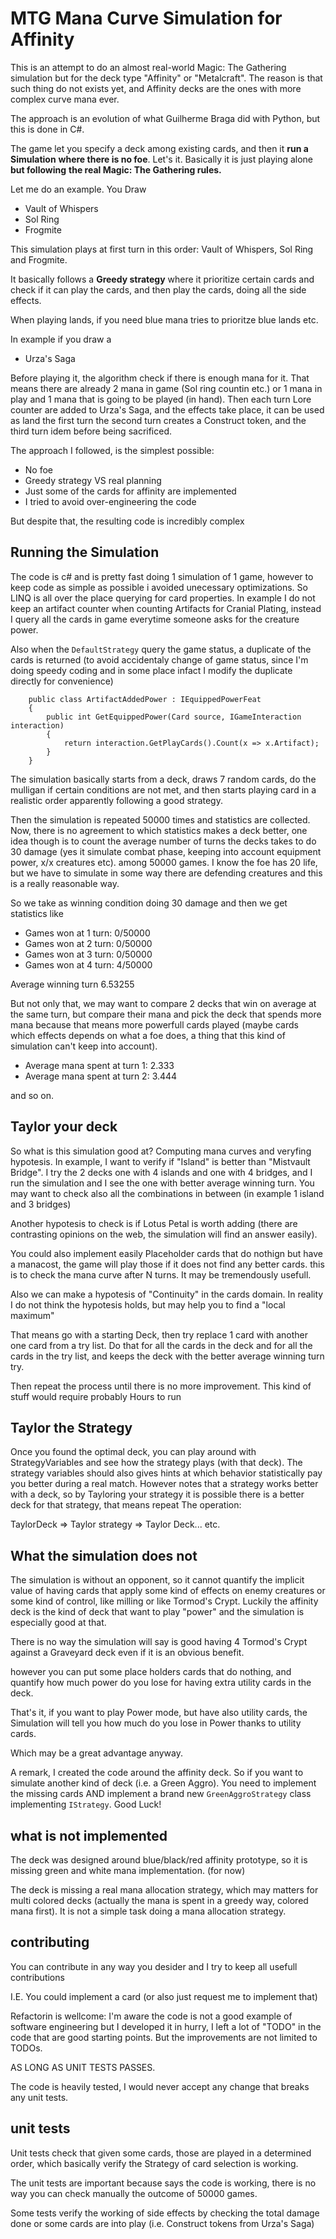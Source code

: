 # MTG Mana Curve Simulation for Affinity

This is an attempt to do an almost real-world Magic: The Gathering simulation but
for the deck type "Affinity" or "Metalcraft". The reason is that such thing do not
exists yet, and Affinity decks are the ones with more complex curve mana ever.

The approach is an evolution of what Guilherme Braga did with Python, but this is
done in C#. 

The game let you specify a deck among existing cards, and then it **run a Simulation**
**where there is no foe**. Let's it. Basically it is just playing alone **but following**
**the real Magic: The Gathering rules.**

Let me do an example. You Draw

 - Vault of Whispers
 - Sol Ring
 - Frogmite
 
This simulation plays at first turn in this order: Vault of Whispers, Sol Ring and
Frogmite.

It basically follows a **Greedy strategy** where it prioritize certain cards and
check if it can play the cards, and then play the cards, doing all the side effects.

When playing lands, if you need blue mana tries to prioritze blue lands etc.

In example if you draw a

 - Urza's Saga
 
Before playing it, the algorithm check if there is enough mana for it. That means
there are already 2 mana in game (Sol ring countin etc.) or 1 mana in play and
1 mana that is going to be played (in hand). Then each turn Lore counter are added
to Urza's Saga, and the effects take place, it can be used as land the first turn
the second turn creates a Construct token, and the third turn idem before being
sacrificed.

The approach I followed, is the simplest possible:
 
 - No foe
 - Greedy strategy VS real planning
 - Just some of the cards for affinity are implemented
 - I tried to avoid over-engineering the code 
 
But despite that, the resulting code is incredibly complex


## Running the Simulation

The code is c# and is pretty fast doing 1 simulation of 1 game, however to keep code
as simple as possible i avoided unecessary optimizations. So LINQ is all over the 
place querying for card properties. In example I do not keep an artifact counter
when counting Artifacts for Cranial Plating, instead I query all the cards in game
everytime someone asks for the creature power.

Also when the `DefaultStrategy` query the game status, a duplicate of the cards 
is returned (to avoid accidentaly change of game status, since I'm doing speedy
coding and in some place infact I modify the duplicate directly for convenience)

```
	public class ArtifactAddedPower : IEquippedPowerFeat
	{
		public int GetEquippedPower(Card source, IGameInteraction interaction)
		{
			return interaction.GetPlayCards().Count(x => x.Artifact);
		}
	}
```

The simulation basically starts from a deck, draws 7 random cards, do the mulligan
if certain conditions are not met, and then starts playing card in a realistic order
apparently following a good strategy.

Then the simulation is repeated 50000 times and statistics are collected.
Now, there is no agreement to which statistics makes a deck better, one idea though
is to count the average number of turns the decks takes to do 30 damage (yes it 
simulate combat phase, keeping into account equipment power, x/x creatures etc).
among 50000 games. I know the foe has 20 life, but we have to simulate in some 
way there are defending creatures and this is a really reasonable way. 

So we take as winning condition doing 30 damage and then we get statistics like

 - Games won at 1 turn: 0/50000
 - Games won at 2 turn: 0/50000
 - Games won at 3 turn: 0/50000
 - Games won at 4 turn: 4/50000
 
 Average winning turn 6.53255
 
But not only that, we may want to compare 2 decks that win on average at the same
turn, but compare their mana and pick the deck that spends more mana because
that means more powerfull cards played (maybe cards which effects depends on what
a foe does, a thing that this kind of simulation can't keep into account).

 - Average mana spent at turn 1: 2.333
 - Average mana spent at turn 2: 3.444
 
and so on.

## Taylor your deck

So what is this simulation good at? Computing mana curves and veryfing hypotesis.
In example, I want to verify if "Island" is better than "Mistvault Bridge".
I try the 2 decks one with 4 islands and one with 4 bridges, and I run the 
simulation and I see the one with better average winning turn. You may want
to check also all the combinations in between (in example 1 island and 3 bridges)

Another hypotesis to check is if Lotus Petal is worth adding (there are contrasting
opinions on the web, the simulation will find an answer easily).

You could also implement easily Placeholder cards that do nothign but have 
a manacost, the game will play those if it does not find any better cards.
this is to check the mana curve after N turns. It may be tremendously usefull.

Also we can make a hypotesis of "Continuity" in the cards domain. In reality
I do not think the hypotesis holds, but may help you to find a "local maximum"

That means go with a starting Deck, then try replace 1 card with another one
card from a try list. Do that for all the cards in the deck and for all the cards
in the try list, and keeps the deck with the better average winning turn try.

Then repeat the process until there is no more improvement.
This kind of stuff would require probably Hours to run

## Taylor the Strategy

Once you found the optimal deck, you can play around with StrategyVariables and see
how the strategy plays (with that deck). The strategy variables should also gives
hints at which behavior statistically pay you better during a real match. However 
notes that a strategy works better with a deck, so by Tayloring your strategy 
it is possible there is a better deck for that strategy, that means repeat The
operation:

TaylorDeck => Taylor strategy => Taylor Deck... etc.


## What the simulation does not

The simulation is without an opponent, so it cannot quantify the implicit value of
having cards that apply some kind of effects on enemy creatures or some kind of 
control, like milling or like Tormod's Crypt. Luckily the affinity deck is the kind
of deck that want to play "power" and the simulation is especially good at that.

There is no way the simulation will say is good having 4 Tormod's Crypt against a
Graveyard deck even if it is an obvious benefit. 

however you can put some place holders cards that do nothing, and quantify how
much power do you lose for having extra utility cards in the deck.

That's it, if you want to play Power mode, but have also utility cards, the Simulation
will tell you how much do you lose in Power thanks to utility cards.

Which may be a great advantage anyway.

A remark, I created the code around the affinity deck. So if you want to simulate
another kind of deck (i.e. a Green Aggro). You need to implement the missing cards
AND implement a brand new `GreenAggroStrategy` class implementing `IStrategy`.
Good Luck!

## what is not implemented

The deck was designed around blue/black/red affinity prototype, so it is missing
green and white mana implementation. (for now)

The deck is missing a real mana allocation strategy, which may matters for multi
colored decks (actually the mana is spent in a greedy way, colored mana first).
It is not a simple task doing a mana allocation strategy.

## contributing

You can contribute in any way you desider and I try to keep all usefull contributions

I.E. You could implement a card (or also just request me to implement that)

Refactorin is wellcome: I'm aware the code is not a good example of software engineering
but I developed it in hurry, I left a lot of "TODO" in the code that are good starting
points. But the improvements are not limited to TODOs.

AS LONG AS UNIT TESTS PASSES.

The code is heavily tested, I would never accept any change that breaks any unit tests.

## unit tests

Unit tests check that given some cards, those are played in a determined order, which
basically verify the Strategy of card selection is working.

The unit tests are important because says the code is working, there is no way you can
check manually the outcome of 50000 games.

Some tests verify the working of side effects by checking the total damage done or
some cards are into play (i.e. Construct tokens from Urza's Saga)